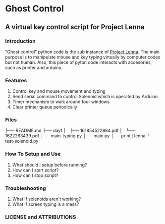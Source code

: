 # Ghost Control
## A virtual key control script for Project Lenna

### Introduction
"Ghost control" python code is the sub instance of [Project Lenna](https://www.facebook.com/events/617183741780951/?active_tab=highlights). The main purpose is to manipulate mouse and key typing virtually by computer codes but not human. Also, this piece of pyton code interacts with accesories, such as printer and arduino. 


### Features
1. Control key and mouse movement and typing
2. Send serial command to control Solenoid which is operated by Arduino
3. Timer mechanism to walk around four windows
4. Clear printer queue periodically

### Files

├── README.md
├── day1
│   ├── 161854522984.pdf
│   └── 1622263439.pdf
├── main-typing.py
├── main.py
├── printit.lenna
└── test-solenoid.py

### How To Setup and Use
1. What should I setup before running?
2. How can I start script?
3. How can I stop script?


### Troubleshooting 
1. What if solenoids aren't working?
2. What if screen typing is a mess?

### LICENSE and ATTRIBUTIONS

